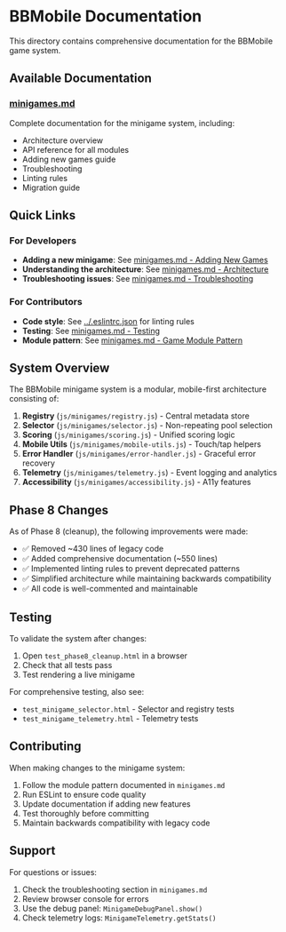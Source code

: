 # BBMobile Documentation

This directory contains comprehensive documentation for the BBMobile game system.

## Available Documentation

### [minigames.md](minigames.md)
Complete documentation for the minigame system, including:
- Architecture overview
- API reference for all modules
- Adding new games guide
- Troubleshooting
- Linting rules
- Migration guide

## Quick Links

### For Developers
- **Adding a new minigame**: See [minigames.md - Adding New Games](minigames.md#adding-new-games)
- **Understanding the architecture**: See [minigames.md - Architecture](minigames.md#architecture)
- **Troubleshooting issues**: See [minigames.md - Troubleshooting](minigames.md#troubleshooting)

### For Contributors
- **Code style**: See [../.eslintrc.json](../.eslintrc.json) for linting rules
- **Testing**: See [minigames.md - Testing](minigames.md#testing)
- **Module pattern**: See [minigames.md - Game Module Pattern](minigames.md#game-module-pattern)

## System Overview

The BBMobile minigame system is a modular, mobile-first architecture consisting of:

1. **Registry** (`js/minigames/registry.js`) - Central metadata store
2. **Selector** (`js/minigames/selector.js`) - Non-repeating pool selection
3. **Scoring** (`js/minigames/scoring.js`) - Unified scoring logic
4. **Mobile Utils** (`js/minigames/mobile-utils.js`) - Touch/tap helpers
5. **Error Handler** (`js/minigames/error-handler.js`) - Graceful error recovery
6. **Telemetry** (`js/minigames/telemetry.js`) - Event logging and analytics
7. **Accessibility** (`js/minigames/accessibility.js`) - A11y features

## Phase 8 Changes

As of Phase 8 (cleanup), the following improvements were made:
- ✅ Removed ~430 lines of legacy code
- ✅ Added comprehensive documentation (~550 lines)
- ✅ Implemented linting rules to prevent deprecated patterns
- ✅ Simplified architecture while maintaining backwards compatibility
- ✅ All code is well-commented and maintainable

## Testing

To validate the system after changes:
1. Open `test_phase8_cleanup.html` in a browser
2. Check that all tests pass
3. Test rendering a live minigame

For comprehensive testing, also see:
- `test_minigame_selector.html` - Selector and registry tests
- `test_minigame_telemetry.html` - Telemetry tests

## Contributing

When making changes to the minigame system:
1. Follow the module pattern documented in `minigames.md`
2. Run ESLint to ensure code quality
3. Update documentation if adding new features
4. Test thoroughly before committing
5. Maintain backwards compatibility with legacy code

## Support

For questions or issues:
1. Check the troubleshooting section in `minigames.md`
2. Review browser console for errors
3. Use the debug panel: `MinigameDebugPanel.show()`
4. Check telemetry logs: `MinigameTelemetry.getStats()`
